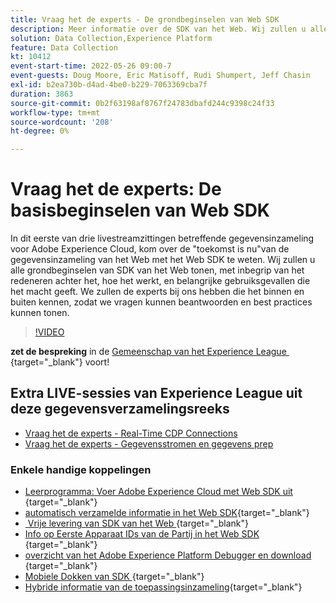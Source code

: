 ```yaml
---
title: Vraag het de experts - De grondbeginselen van Web SDK
description: Meer informatie over de SDK van het Web. Wij zullen u alle grondbeginselen van SDK van het Web tonen, met inbegrip van het redeneren achter het, hoe het werkt, en belangrijke gebruiksgevallen die het macht geeft.
solution: Data Collection,Experience Platform
feature: Data Collection
kt: 10412
event-start-time: 2022-05-26 09:00-7
event-guests: Doug Moore, Eric Matisoff, Rudi Shumpert, Jeff Chasin
exl-id: b2ea730b-d4ad-4be0-b229-7063369cba7f
duration: 3863
source-git-commit: 0b2f63198af8767f24783dbafd244c9398c24f33
workflow-type: tm+mt
source-wordcount: '208'
ht-degree: 0%

---
```


# Vraag het de experts: De basisbeginselen van Web SDK

In dit eerste van drie livestreamzittingen betreffende gegevensinzameling voor Adobe Experience Cloud, kom over de &quot;toekomst is nu&quot;van de gegevensinzameling van het Web met het Web SDK te weten. Wij zullen u alle grondbeginselen van SDK van het Web tonen, met inbegrip van het redeneren achter het, hoe het werkt, en belangrijke gebruiksgevallen die het macht geeft. We zullen de experts bij ons hebben die het binnen en buiten kennen, zodat we vragen kunnen beantwoorden en best practices kunnen tonen.

>[!VIDEO](https://video.tv.adobe.com/v/343335/?quality=12&learn=on)

**zet de bespreking** in de [&#x200B; Gemeenschap van het Experience League &#x200B;](https://experienceleaguecommunities.adobe.com/t5/adobe-experience-platform-launch/experience-league-live-post-session-discussion-the-basics-of-web/m-p/454159#M283){target="_blank"}  voort!

## Extra LIVE-sessies van Experience League uit deze gegevensverzamelingsreeks

* [Vraag het de experts - Real-Time CDP Connections](exl-live-episode-06-23-22.md)
* [Vraag het de experts - Gegevensstromen en gegevens prep](exl-live-episode-07-21-22.md)

### Enkele handige koppelingen

* [&#x200B; Leerprogramma: Voer Adobe Experience Cloud met Web SDK uit &#x200B;](https://experienceleague.adobe.com/docs/platform-learn/implement-web-sdk/overview.html?lang=nl-NL){target="_blank"} 
* [&#x200B; automatisch verzamelde informatie in het Web SDK &#x200B;](https://experienceleague.adobe.com/docs/experience-platform/edge/data-collection/automatic-information.html?lang=nl-NL){target="_blank"} 
* [&#x200B; Vrije levering van SDK van het Web &#x200B;](https://adobe.ly/websdkaccess){target="_blank"} 
* [&#x200B; Info op Eerste Apparaat IDs van de Partij in het Web SDK &#x200B;](https://experienceleague.adobe.com/docs/experience-platform/edge/identity/first-party-device-ids.html?lang=nl-NL){target="_blank"} 
* [&#x200B; overzicht van het Adobe Experience Platform Debugger en download &#x200B;](https://experienceleague.adobe.com/docs/platform-learn/data-collection/debugger/overview.html?lang=nl-NL){target="_blank"} 
* [&#x200B; Mobiele Dokken van SDK &#x200B;](https://developer.adobe.com/client-sdks/documentation/){target="_blank"} 
* [&#x200B; Hybride informatie van de toepassingsinzameling &#x200B;](https://experienceleague.adobe.com/docs/mobile-services/ios/sdk-reference-ios/hybrid-app.html?lang=nl-NL){target="_blank"} 

